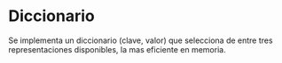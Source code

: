 # Diccionario
Se implementa un diccionario (clave, valor) que selecciona de entre tres representaciones disponibles, la mas eficiente en memoria.
